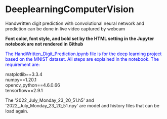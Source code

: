 # DeeplearningComputerVision <br>
Handwritten digit prediction with convolutional neural network and prediction can be done in live video captured by webcam<br>

<b>Font color, font style, and bold set by the HTML setting in the Jupyter notebook are not rendered in Github</b>

<p style='color:blue'>
The HandWritten_Digit_Prediction.ipynb file is for the deep learning project based on the MNIST dataset. All steps are explained in the notebook. The requirement are:<br>

matplotlib==3.3.4          <br>
numpy==1.20.1              <br>
opencv_python==4.6.0.66    <br>
tensorflow==2.9.1          <br>


The '2022_July_Monday_23_20_51.h5' and '2022_July_Monday_23_20_51.npy' are model and history files that can be load again.
</p>
